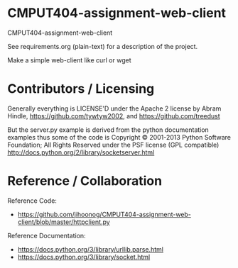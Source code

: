 CMPUT404-assignment-web-client
==============================

CMPUT404-assignment-web-client

See requirements.org (plain-text) for a description of the project.

Make a simple web-client like curl or wget

Contributors / Licensing
========================

Generally everything is LICENSE'D under the Apache 2 license by Abram Hindle, 
https://github.com/tywtyw2002, and https://github.com/treedust

But the server.py example is derived from the python documentation
examples thus some of the code is Copyright © 2001-2013 Python
Software Foundation; All Rights Reserved under the PSF license (GPL
compatible) http://docs.python.org/2/library/socketserver.html

Reference / Collaboration
=========================
Reference Code:
- https://github.com/jihoonog/CMPUT404-assignment-web-client/blob/master/httpclient.py

Reference Documentation:
- https://docs.python.org/3/library/urllib.parse.html
- https://docs.python.org/3/library/socket.html
